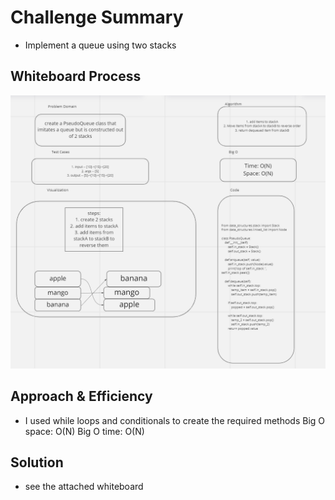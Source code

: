 # Challenge Summary
- Implement a queue using two stacks

## Whiteboard Process
![alternate image](cc11.png)

## Approach & Efficiency
<!-- What approach did you take? Why? What is the Big O space/time for this approach? -->

- I used while loops and conditionals to create the required methods
Big O space: O(N)
Big O time: O(N)

## Solution
- see the attached whiteboard
